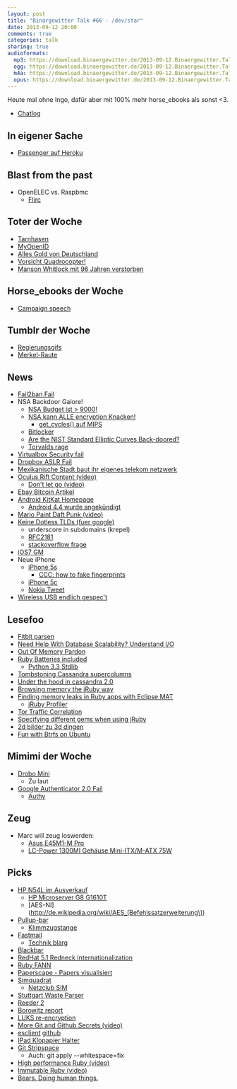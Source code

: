 ```yaml
---
layout: post
title: "Binärgewitter Talk #66 - /dev/star"
date: 2013-09-12 20:00
comments: true
categories: talk
sharing: true
audioformats:
  mp3: https://download.binaergewitter.de/2013-09-12.Binaergewitter.Talk.66.mp3
  ogg: https://download.binaergewitter.de/2013-09-12.Binaergewitter.Talk.66.ogg
  m4a: https://download.binaergewitter.de/2013-09-12.Binaergewitter.Talk.66.m4a
  opus: https://download.binaergewitter.de/2013-09-12.Binaergewitter.Talk.66.opus
---
```

Heute mal ohne Ingo, dafür aber mit 100% mehr horse_ebooks als sonst <3.

* [Chatlog](http://xenim.imake.io/chatlog/binaergewitter-BGT066)

## In eigener Sache

- [Passenger auf Heroku](https://github.com/phusion/passenger-ruby-heroku-demo)

## Blast from the past

- OpenELEC vs. Raspbmc
    * [Flirc](http://flirc.tv/)

## Toter der Woche

- [Tarnhasen](http://www.npr.org/2013/09/08/220188619/climate-change-leaves-hares-wearing-the-wrong-colors)
- [MyOpenID](http://tech.slashdot.org/story/13/09/04/228229/myopenid-to-shut-down-in-february)
- [Alles Gold von Deutschland](http://nsnbc.me/2013/04/18/federal-reserve-refuses-to-submit-to-an-audit-of-germanys-gold-held-in-u-s-vaults-2/)
- [Vorsicht Quadrocopter! ](http://blogs.wsj.com/metropolis/2013/09/05/remote-control-helicopter-kills-man-in-brooklyn/)
- [Manson Whitlock mit 96 Jahren verstorben](http://www.nytimes.com/2013/09/08/nyregion/manson-whitlock-typewriter-repairman-dies-at-96.html)

## Horse_ebooks der Woche

- [Campaign speech](http://rubbercat.net/text/horse_ebooks-speech.html)

## Tumblr der Woche

- [Regierungsgifs](http://regierungsgifs.tumblr.com/)
- [Merkel-Raute](http://merkelraute.tumblr.com/)

## News

- [Fail2ban Fail](https://vndh.net/note:fail2ban-089-denial-service)
- NSA Backdoor Galore!
    * [NSA Budget ist > 9000!](http://apps.washingtonpost.com/g/page/national/inside-the-2013-us-intelligence-black-budget/420/)
    * [NSA kann ALLE encryption Knacken!](http://www.spiegel.de/international/world/privacy-scandal-nsa-can-spy-on-smart-phone-data-a-920971.html)
        - [get_cycles() auf MIPS](https://lists.openwrt.org/pipermail/openwrt-devel/2013-September/021318.html)
    * [Bitlocker](http://boingboing.net/2013/09/11/how-the-feds-asked-microsoft-t.html)
    * [Are the NIST Standard Elliptic Curves Back-doored?](http://classic.slashdot.org/story/13/09/11/1224252)
    * [Torvalds rage](https://www.change.org/en-GB/petitions/linus-torvalds-remove-rdrand-from-dev-random-4/responses/9066)
- [Virtualbox Security fail](http://lists.freebsd.org/pipermail/freebsd-hackers/2013-August/043315.html)
- [Dropbox ASLR Fail](http://codeinsecurity.wordpress.com/2013/09/09/installing-dropbox-prepare-to-lose-aslr/)
- [Mexikanische Stadt baut ihr eigenes telekom netzwerk](http://gadgets.ndtv.com/telecom/news/forgotten-by-telecoms-mexico-town-runs-cell-service-412236)
- [Oculus Rift Content (video)](http://www.youtube.com/watch?v=7bytIGCeGxo)
    * [Don't let go (video)](http://www.youtube.com/watch?v=ia8HeT1Pj2Q)
- [Ebay Bitcoin Artikel](http://deals.ebay.com/blog/whats-the-deal-with-bitcoins-anyway/)
- [Android KitKat Homepage](http://www.kitkat.com/)
    * [Android 4.4 wurde angekündigt](http://www.android.com/kitkat/)
- [Mario Paint Daft Punk (video)](http://www.youtube.com/watch?v=Ic01Vhiyrb4&feature=youtu.be)
- [Keine Dotless TLDs (fuer google)](http://www.icann.org/en/news/announcements/announcement-30aug13-en.htm)
    * underscore in subdomains (krepel)
    * [RFC2181](http://www.ietf.org/rfc/rfc2181.txt)
    * [stackoverflow frage](http://stackoverflow.com/questions/2180465/can-someone-have-a-subdomain-with-an-underscore-in-it)
- [iOS7 GM](http://www.reddit.com/r/ios7/comments/1m4gci/the_gm_seed_is_out/)
- Neue iPhone
    * [iPhone 5s](http://www.apple.com/iphone-5s/specs/)
       * [CCC: how to fake fingerprints](http://dasalte.ccc.de/biometrie/fingerabdruck_kopieren?language=en)
    * [iPhone 5c](http://www.apple.com/iphone-5c/specs/)
    * [Nokia Tweet](https://twitter.com/nokia_uk/status/377483408043036672/photo/1)
- [Wireless USB endlich gespec't](http://arstechnica.com/information-technology/2013/09/is-wireless-usb-finally-real-spec-ties-usb-to-wi-fi-for-gigabit-speed/)


## Lesefoo

- [Fitbit parsen](http://andrewwilkinson.wordpress.com/2012/12/30/accessing-fitbit-intraday-data/)
- [Need Help With Database Scalability? Understand I/O](http://highscalability.com/blog/2013/9/9/need-help-with-database-scalability-understand-io.html)
- [Out Of Memory Pardon](http://lwn.net/Articles/104185/)
- [Ruby Batteries included](https://speakerdeck.com/darkhelmetlive/ruby-batteries-included)
   - [Python 3.3 Stdlib](http://docs.python.org/3/library/)
- [Tombstoning Cassandra supercolumns](http://www.wentnet.com/blog/?p=38)
- [Under the hood in cassandra 2.0](http://www.datastax.com/dev/blog/whats-under-the-hood-in-cassandra-2-0)
- [Browsing memory the jRuby way](http://blog.headius.com/2010/07/browsing-memory-jruby-way.html)
- [Finding memory leaks in Ruby apps with Eclipse MAT](http://blog.headius.com/2010/07/finding-leaks-in-ruby-apps-with-eclipse.html)
    * [jRuby Profiler](https://github.com/jruby/jruby/wiki/Profiling-jruby)
- [Tor Traffic Correlation](http://www.ohmygodel.com/publications/usersrouted-ccs13.pdf)
- [Specifying different gems when using jRuby](http://jaustinhughey.wordpress.com/2010/08/09/specifying-different-gems-in-bundlers-gemfile-when-using-jruby/)
- [2d bilder zu 3d dingen](http://hackaday.com/2013/09/12/3-sweep-turning-2d-images-into-3d-models/)
- [Fun with Btrfs on Ubuntu](http://popey.com/blog/2013/09/02/fun-with-btrfs-on-ubuntu/)

## Mimimi der Woche

- [Drobo Mini](http://amzn.to/18TIiAV)
    * Zu laut
- [Google Authenticator 2.0 Fail](http://www.engadget.com/2013/09/07/google-authenticator-ios-fixed/)
    * [Authy](https://www.authy.com/)

## Zeug

- Marc will zeug loswerden:
    * [Asus E45M1-M Pro](http://amzn.to/17SFSEi)
    * [LC-Power 1300MI Gehäuse Mini-ITX/M-ATX 75W](http://amzn.to/1d8xcuE)

## Picks

- [HP N54L im Ausverkauf](http://www.amazon.de/dp/B00AHQUX86/ref=asc_df_B00AHQUX8614735533?smid=A3JWKAKR8XB7XF&tag=krebsco-21)
  - [HP Microserver G8 G1610T](http://www.amazon.de/MicroServer-Celeron-G1610T-3-5Zoll-DualPort/dp/B00DJVRVFE/tag=krebsco-21)
  - [AES-NI](http://de.wikipedia.org/wiki/AES_(Befehlssatzerweiterung\))
- [Pullup-bar](http://amzn.to/1baz4Fj)
    * [Klimmzugstange](http://amzn.to/1auz2VJ)
- [Fastmail](https://www.fastmail.fm/?STKI=11594185)
    * [Technik blarg](http://blog.fastmail.fm/2013/05/28/push-events-nat-tcp-connection-timeouts-and-device-sleep/)
- [Blackbar](https://itunes.apple.com/de/app/blackbar/id672002602?l=en&mt=8)
- [RedHat 5.1 Redneck Internationalization](http://www.ninesys.com/fun/)
- [Ruby FANN](https://github.com/tangledpath/ruby-fann)
- [Paperscape - Papers visualisiert](http://paperscape.org/)
- [Simquadrat](https://www.simquadrat.de/)
    * [Netzclub SIM](https://www.netzclub.net/)
- [Stuttgart Waste Parser](https://github.com/pfleidi/stuttgart-waste-parser)
- [Reeder 2](https://itunes.apple.com/app/reeder-2/id697846300)
- [Borowitz report](http://www.newyorker.com/online/blogs/borowitzreport/2013/09/republicans-offer-syria-strategy-we-must-defund-obamacare.html)
- [LUKS re-encryption](http://asalor.blogspot.ca/2012/08/re-encryption-of-luks-device-cryptsetup.html)
- [More Git and Github Secrets (video)](http://zachholman.com/talk/more-git-and-github-secrets/)
- [esclient](http://www.eriky.com/2013/06/elasticsearch-backups) [github](https://github.com/eriky/ESClient/)
- [IPad Klopapier Halter](http://www.amazon.com/CTA-Digital-Bathroom-Tablet-PAD-TSB/dp/tech-data/B00AQT653G?tag=krebsco-21)
- [Git Stripspace](http://git-scm.com/docs/git-stripspace)
    * Auch:  git apply --whitespace=fix
- [High performance Ruby (video)](http://vimeo.com/61255646)
- [Immutable Ruby (video)](http://vimeo.com/61231676)
- [Bears. Doing human things.](http://www.reddit.com/r/bearsdoinghumanthings)
